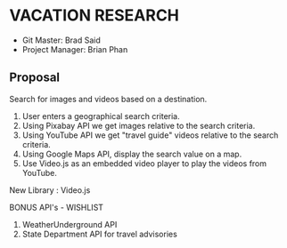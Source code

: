 # VACATION RESEARCH

* Git Master: Brad Said
* Project Manager: Brian Phan

## Proposal

Search for images and videos based on a destination.

1. User enters a geographical search criteria.
1. Using Pixabay API we get images relative to the search criteria.
1. Using YouTube API we get "travel guide" videos relative to the search criteria.
1. Using Google Maps API, display the search value on a map.
1. Use Video.js as an embedded video player to play the videos from YouTube.

New Library : Video.js


BONUS API's - WISHLIST

1. WeatherUnderground API
1. State Department API for travel advisories 
